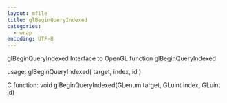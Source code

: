 ```yaml
---
layout: mfile
title: glBeginQueryIndexed
categories:
  - wrap
encoding: UTF-8
---
```


glBeginQueryIndexed  Interface to OpenGL function glBeginQueryIndexed

usage:  glBeginQueryIndexed( target, index, id )

C function:  void glBeginQueryIndexed(GLenum target, GLuint index, GLuint id)
